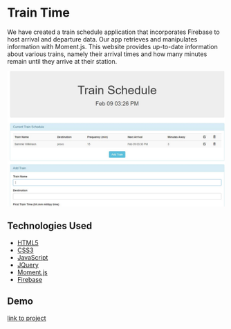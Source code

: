 # Train Time
We have created a train schedule application that incorporates Firebase to host arrival and departure data. 
Our app retrieves and manipulates information with Moment.js. 
This website provides up-to-date information about various trains, namely their arrival times and 
how many minutes remain until they arrive at their station.

![picture of demo](https://github.com/welljer/unit-7/blob/master/assets/media/train.JPG)

## Technologies Used

* [HTML5](https://www.w3.org/TR/html52/)
* [CSS3](https://developer.mozilla.org/en-US/docs/Web/CSS/CSS3)
* [JavaScript](https://www.javascript.com/)
* [JQuery](https://code.jquery.com/)
* [Moment.js](https://momentjs.com/docs/)
* [Firebase](https://firebase.google.com/docs/)

## Demo

[link to project](https://welljer.github.io/unit-7/)
